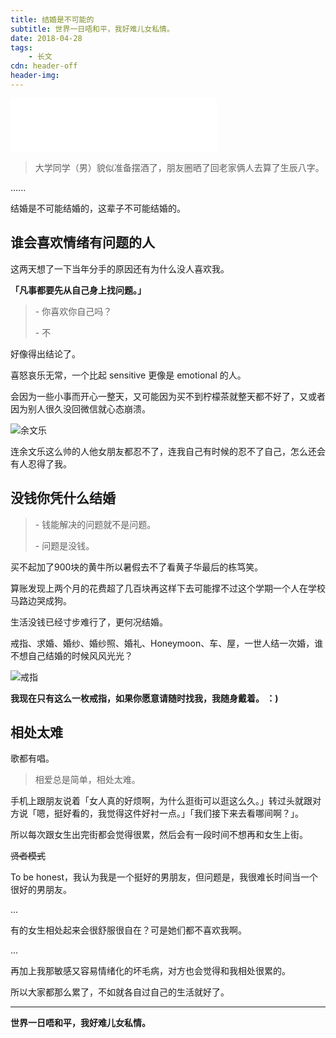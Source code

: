 ```yaml
---
title: 结婚是不可能的
subtitle: 世界一日唔和平，我好难儿女私情。
date: 2018-04-28
tags:
	- 长文
cdn: header-off
header-img:
---
```

<iframe frameborder="no" border="0" marginwidth="0" marginheight="0" width=330 height=86 src="//music.163.com/outchain/player?type=2&id=33367671&auto=0&height=66"></iframe>

>大学同学（男）貌似准备摆酒了，朋友圈晒了回老家俩人去算了生辰八字。

......

结婚是不可能结婚的，这辈子不可能结婚的。

<!--more-->

## 谁会喜欢情绪有问题的人

这两天想了一下当年分手的原因还有为什么没人喜欢我。

**「凡事都要先从自己身上找问题。」**

><p> - 你喜欢你自己吗？</p>
><p>- 不</p>

好像得出结论了。

喜怒哀乐无常，一个比起 sensitive 更像是 emotional 的人。

会因为一些小事而开心一整天，又可能因为买不到柠檬茶就整天都不好了，又或者因为别人很久没回微信就心态崩溃。

![余文乐](https://i.loli.net/2018/04/28/5ae41904abffe.jpg)

连余文乐这么帅的人他女朋友都忍不了，连我自己有时候的忍不了自己，怎么还会有人忍得了我。

## 没钱你凭什么结婚

><p>- 钱能解决的问题就不是问题。</p>
><p>- 问题是没钱。</p>

买不起加了900块的黄牛所以暑假去不了看黄子华最后的栋笃笑。

算账发现上两个月的花费超了几百块再这样下去可能撑不过这个学期一个人在学校马路边哭成狗。

生活没钱已经寸步难行了，更何况结婚。

戒指、求婚、婚纱、婚纱照、婚礼、Honeymoon、车、屋，一世人结一次婚，谁不想自己结婚的时候风风光光？

![戒指](https://i.loli.net/2018/04/28/5ae423fb8e299.jpg)

**我现在只有这么一枚戒指，如果你愿意请随时找我，我随身戴着。 ：)**

## 相处太难

歌都有唱。

>相爱总是简单，相处太难。

手机上跟朋友说着「女人真的好烦啊，为什么逛街可以逛这么久。」转过头就跟对方说「嗯，挺好看的，我觉得这件好衬一点。」「我们接下来去看哪间啊？」。

所以每次跟女生出完街都会觉得很累，然后会有一段时间不想再和女生上街。

<del>贤者模式</del>

To be honest，我认为我是一个挺好的男朋友，但问题是，我很难长时间当一个很好的男朋友。

...

有的女生相处起来会很舒服很自在？可是她们都不喜欢我啊。

...

再加上我那敏感又容易情绪化的坏毛病，对方也会觉得和我相处很累的。

所以大家都那么累了，不如就各自过自己的生活就好了。

***

**世界一日唔和平，我好难儿女私情。**